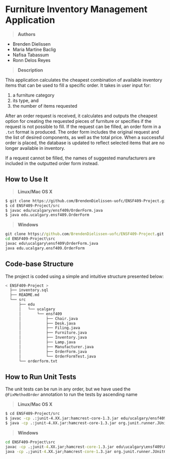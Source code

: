 # Furniture Inventory Management Application

> **Authors**
- Brenden Dielissen
- Maria Martine Baclig
- Nafisa Tabassum
- Ronn Delos Reyes

> **Description**

This application calculates the cheapest combination of available inventory items that can be used to fill a specific order. It takes in user input for:
1. a furniture category
2. its type, and 
3. the number of items requested

After an order request is received, it calculates and outputs the cheapest option for creating the requested pieces of furniture or specifies if the request is not possible to fill. If the request can be filled, an order form in a `.txt` format is produced. The order form includes the original request and the list of desired components, as well as the total price. When a successful order is placed, the database is updated to reflect selected items that are no longer available in inventory.

If a request cannot be filled, the names of suggested manufacturers are included in the outputted order form instead.

## How to Use It

> **Linux/Mac OS X**
```bash
$ git clone https://github.com/BrendenDielissen-uofc/ENSF409-Project.git
$ cd ENSF409-Project/src
$ javac edu/ucalgary/ensf409/OrderForm.java
$ java edu.ucalgary.ensf409.OrderForm
```
> **Windows**
```cmd
git clone https://github.com/BrendenDielissen-uofc/ENSF409-Project.git
cd ENSF409-Project\src
javac edu\ucalgary\ensf409\OrderForm.java
java edu.ucalgary.ensf409.OrderForm
```
## Code-base Structure

The project is coded using a simple and intuitive structure presented below:
```bash
< ENSF409-Project >
  ├── inventory.sql
  ├── README.md
  └── src
      ├── edu
      │   └── ucalgary
      │       └── ensf409
      │           ├── Chair.java
      │           ├── Desk.java
      │           ├── Filing.java
      │           ├── Furniture.java
      │           ├── Inventory.java
      │           ├── Lamp.java
      │           ├── Manufacturer.java
      │           ├── OrderForm.java
      │           └── OrderFormTest.java
      └── orderform.txt
```
## How to Run Unit Tests
The unit tests can be run in any order, but we have used the `@FixMethodOrder` annotation to run the tests by ascending name

> **Linux/Mac OS X**
```bash
$ cd ENSF409-Project/src
$ javac -cp .:junit-4.XX.jar:hamcrest-core-1.3.jar edu/ucalgary/ensf409/OrderFormTest.java
$ java -cp .:junit-4.XX.jar:hamcrest-core-1.3.jar org.junit.runner.JUnitCore edu.ucalgary.ensf409.OrderFormTest
```
> **Windows**
```cmd
cd ENSF409-Project\src
javac -cp .;junit-4.XX.jar;hamcrest-core-1.3.jar edu\ucalgary\ensf409\OrderFormTest.java
java -cp .;junit-4.XX.jar;hamcrest-core-1.3.jar org.junit.runner.JUnitCore edu.ucalgary.ensf409.OrderFormTest
```
